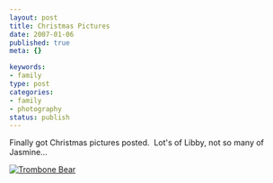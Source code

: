 ```yaml
--- 
layout: post
title: Christmas Pictures
date: 2007-01-06
published: true
meta: {}

keywords: 
- family
type: post
categories: 
- family
- photography
status: publish
---
```



Finally got Christmas pictures posted.  Lot's of Libby, not so many of Jasmine...



[![Trombone Bear](http://media.eick.us/2011/05/175254969_a097278c14_m.jpg)](http://www.flickr.com/photos/19429588@N00/175254969/ "Trombone Bear")

